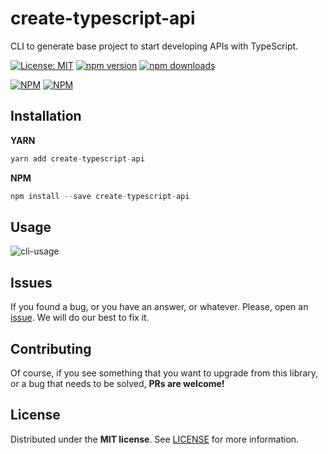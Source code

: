 # create-typescript-api
CLI to generate base project to start developing APIs with TypeScript.

[![License: MIT](https://img.shields.io/badge/License-MIT-brightgreen.svg)](https://opensource.org/licenses/MIT) [![npm version](https://badge.fury.io/js/create-typescript-api.svg)](https://badge.fury.io/js/create-typescript-api) [![npm downloads](https://img.shields.io/npm/dm/create-typescript-api.svg)](https://www.npmjs.com/package/create-typescript-api) 

[![NPM](https://nodei.co/npm/create-typescript-api.png?downloads=true&downloadRank=true&stars=true)](https://nodei.co/npm/create-typescript-api/) [![NPM](https://nodei.co/npm-dl/create-typescript-api.png?months=9&height=2)](https://nodei.co/npm/create-typescript-api/) 

## Installation

**YARN**

```javascript
yarn add create-typescript-api
```

**NPM**

```javascript
npm install --save create-typescript-api
```

## Usage

![cli-usage](https://github.com/BlackBoxVision/create-typescript-api/blob/master/media/cmd-usage.gif)

## Issues

If you found a bug, or you have an answer, or whatever. Please, open an [issue](https://github.com/BlackBoxVision/create-typescript-api/issues). We will do our best to fix it.

## Contributing

Of course, if you see something that you want to upgrade from this library, or a bug that needs to be solved, **PRs are welcome!**

## License

Distributed under the **MIT license**. See [LICENSE](https://github.com/BlackBoxVision/create-typescript-api/blob/master/LICENSE) for more information.
